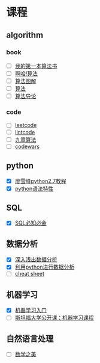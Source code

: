 # 课程

## algorithm

### book

- [ ] [我的第一本算法书](https://book.douban.com/subject/30357170/)
- [ ] [啊哈!算法](https://book.douban.com/subject/25894685/)
- [ ] [算法图解](https://book.douban.com/subject/26979890/)
- [ ] [算法](https://book.douban.com/subject/19952400/)
- [ ] [算法导论](https://book.douban.com/subject/1885170/)

### code

- [ ] [leetcode](https://leetcode.com/)
- [ ] [lintcode](http://www.lintcode.com/zh-cn/problem/#)
- [ ] [九章算法](http://www.jiuzhang.com/solution/)
- [ ] [codewars](http://www.codewars.com/about)

## python

- [x] [廖雪峰python2.7教程](http://www.liaoxuefeng.com/wiki/001374738125095c955c1e6d8bb493182103fac9270762a000/)
- [x] [python语法特性](https://github.com/im-iron-man/python-gramma)

## SQL

- [x] [SQL必知必会](https://book.douban.com/subject/24250054/)

## 数据分析

- [x] [深入浅出数据分析](https://book.douban.com/subject/5257905/)
- [x] [利用python进行数据分析](https://book.douban.com/subject/25779298/)
- [ ] [cheat sheet](https://github.com/im-iron-man/outline/blob/master/%E6%95%B0%E6%8D%AE%E5%88%86%E6%9E%90.md)

## 机器学习

- [x] [机器学习入门](https://github.com/im-iron-man/data-analysis)
- [ ] [斯坦福大学公开课：机器学习课程](http://open.163.com/special/opencourse/machinelearning.html)

## 自然语言处理

- [ ] [数学之美](https://book.douban.com/subject/10750155/)
